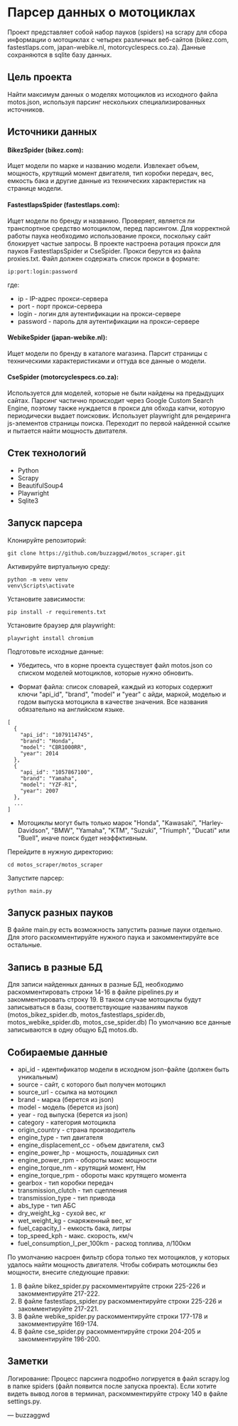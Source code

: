 # Парсер данных о мотоциклах
Проект представляет собой набор пауков (spiders) на scrapy для сбора информации о мотоциклах с четырех различных веб-сайтов (bikez.com, fastestlaps.com, japan-webike.nl, motorcyclespecs.co.za). Данные сохраняются в sqlite базу данных.

## Цель проекта
Найти максимум данных о моделях мотоциклов из исходного файла motos.json, используя парсинг нескольких специализированных источников.

## Источники данных
#### BikezSpider (bikez.com):
Ищет модели по марке и названию модели.
Извлекает объем, мощность, крутящий момент двигателя, тип коробки передач, вес, емкость бака и другие данные из технических характеристик на странице модели.

#### FastestlapsSpider (fastestlaps.com):
Ищет модели по бренду и названию.
Проверяет, является ли транспортное средство мотоциклом, перед парсингом. 
Для корректной работы паука необходимо использование прокси, поскольку сайт блокирует частые запросы. 
В проекте настроена ротация прокси для пауков FastestlapsSpider и CseSpider.
Прокси берутся из файла proxies.txt.
Файл должен содержать список прокси в формате:
```
ip:port:login:password
```
где:
- ip - IP-адрес прокси-сервера
- port - порт прокси-сервера
- login - логин для аутентификации на прокси-сервере
- password - пароль для аутентификации на прокси-сервере

#### WebikeSpider (japan-webike.nl):
Ищет модели по бренду в каталоге магазина.
Парсит страницы с техническими характеристиками и оттуда все данные о модели.

#### CseSpider (motorcyclespecs.co.za):
Используется для моделей, которые не были найдены на предыдущих сайтах.
Парсинг частично происходит через Google Custom Search Engine, 
поэтому также нуждается в прокси для обхода капчи, которую периодически выдает поисковик.
Использует playwright для рендеринга js-элементов страницы поиска.
Переходит по первой найденной ссылке и пытается найти мощность двитателя.

## Стек технологий
- Python
- Scrapy
- BeautifulSoup4
- Playwright
- Sqlite3

## Запуск парсера

Клонируйте репозиторий:

```
git clone https://github.com/buzzaggwd/motos_scraper.git
```

Активируйте виртуальную среду:
```
python -m venv venv
venv\Scripts\activate
```

Установите зависимости:
```
pip install -r requirements.txt
```

Установите браузер для playwright:
```
playwright install chromium
```

Подготовьте исходные данные:

- Убедитесь, что в корне проекта существует файл motos.json со списком моделей мотоциклов, которые нужно обновить.

- Формат файла: список словарей, каждый из которых содержит ключи "api_id", "brand", "model" и "year" с айди, маркой, моделью и годом выпуска мотоцикла в качестве значения. Все названия обязательно на английском языке.

```
[
  {
    "api_id": "1079114745",
    "brand": "Honda",
    "model": "CBR1000RR",
    "year": 2014
  },
  {
    "api_id": "1057867100",
    "brand": "Yamaha",
    "model": "YZF-R1",
    "year": 2007
  },
  ...
]
```
- Мотоциклы могут быть только марок "Honda", "Kawasaki", "Harley-Davidson", "BMW", "Yamaha", "KTM", "Suzuki", "Triumph", "Ducati" или "Buell", иначе поиск будет неэффктивным.

Перейдите в нужную директорию:

```
cd motos_scraper/motos_scraper
```

Запустите парсер:
```
python main.py
```

## Запуск разных пауков
В файле main.py есть возможность запустить разные пауки отдельно.
Для этого раскомментируйте нужного паука и закомментируйте все остальные.

## Запись в разные БД
Для записи найденных данных в разные БД, необходимо раскомментировать строки 14-16 в файле pipelines.py и закомментировать строку 19.
В таком случае мотоциклы будут записываться в базы, соответствующие названиям пауков (motos_bikez_spider.db, motos_fastestlaps_spider.db, motos_webike_spider.db, motos_cse_spider.db)
По умолчанию все данные записываются в одну общую БД motos.db.

## Собираемые данные
- api_id - идентификатор модели в исходном json-файле (должен быть уникальным)
- source - сайт, с которого был получен мотоцикл
- source_url - ссылка на мотоцикл
- brand - марка (берется из json)
- model - модель (берется из json)
- year - год выпуска (берется из json)
- category - категория мотоцикла
- origin_country - страна производитель
- engine_type - тип двигателя
- engine_displacement_cc - объем двигателя, см3
- engine_power_hp - мощность, лошадиных сил
- engine_power_rpm - обороты макс мощности
- engine_torque_nm - крутящий момент, Нм
- engine_torque_rpm - обороты макс крутящего момента
- gearbox - тип коробки передач
- transmission_clutch - тип сцепления
- transmission_type - тип привода
- abs_type - тип АБС
- dry_weight_kg - сухой вес, кг
- wet_weight_kg - снаряженный вес, кг
- fuel_capacity_l - емкость бака, литры
- top_speed_kph - макс. скорость, км/ч
- fuel_consumption_l_per_100km - расход топлива, л/100км

По умолчанию насроен фильтр сбора только тех мотоциклов, у которых удалось найти мощность двигателя. 
Чтобы собирать мотоциклы без мощности, внесите следующие правки: 
1. В файле bikez_spider.py раскомментируйте строки 225-226 и закомментируйте 217-222.
2. В файле fastestlaps_spider.py раскомментируйте строки 225-226 и закомментируйте 217-221.
3. В файле webike_spider.py раскомментируйте строки 177-178 и закомментируйте 169-174.
4. В файле cse_spider.py раскомментируйте строки 204-205 и закомментируйте 196-200.

## Заметки
Логирование: Процесс парсинга подробно логируется в файл scrapy.log в папке spiders (файл появится после запуска проекта). 
Если хотите видеть вывод логов в терминал, раскомментируйте строку 140 в файле settings.py.



— buzzaggwd
